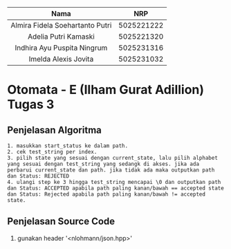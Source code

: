   | Nama                      | NRP        |
  |:-------------------------:|:----------:|
  | Almira Fidela Soehartanto Putri | 5025221222 |
  | Adelia Putri Kamaski        | 5025221320 |
  | Indhira Ayu Puspita Ningrum | 5025231316 |
  | Imelda Alexis Jovita  | 5025231032 |
  
  # Otomata - E (Ilham Gurat Adillion) Tugas 3

  ## Penjelasan Algoritma
    1. masukkan start_status ke dalam path.
    2. cek test_string per index.
    3. pilih state yang sesuai dengan current_state, lalu pilih alphabet yang sesuai dengan test_string yang sedangk di akses. jika ada perbarui current_state dan path. jika tidak ada maka outputkan path dan Status: REJECTED
    4. ulangi step ke 3 hingga test_string mencapai \0 dan outputkan path dan Status: ACCEPTED apabila path paling kanan/bawah == accepted state dan Status: Rejected apabila path paling kanan/bawah != accepted state.
  ## Penjelasan Source Code
  1. gunakan header '<nlohmann/json.hpp>'
      
